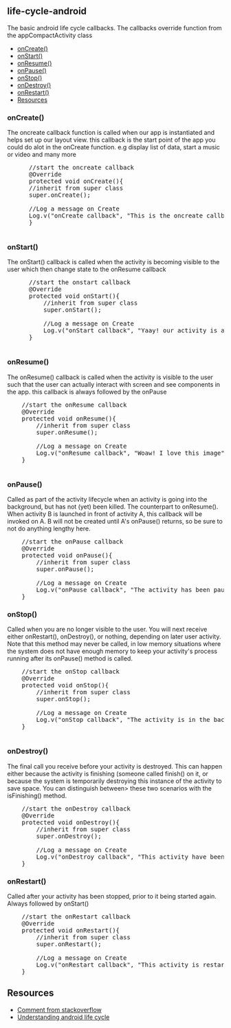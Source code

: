 <h2>life-cycle-android</h2>
<div>
    The basic android life cycle callbacks. The callbacks override function from the appCompactActivity class
</div>
<ul>
  <li><a href="#oncreate">onCreate()</a></li>
  <li><a href="#onstart">onStart()</a></li>
  <li><a href="#onresume">onResume()</a></li>
  <li><a href="#onpause">onPause()</a></li>
  <li><a href="#onstop">onStop()</a></li>
  <li><a href="#ondestroy">onDestroy()</a></li>
  <li><a href="#onrestart">onRestart()</a></li>
  <li><a href="#resources">Resources</a></li>
</ul>

<div id="oncreate">
  <h3>onCreate() </h3>
  <div>
    The oncreate callback function is called when our app is instantiated and helps 
    set up our layout view. this callback is the start point of the app you could do alot in the onCreate function.
    e.g display list of data, start a music or video and many more
  </div>
  
   <pre>
      //start the oncreate callback
      @Override
      protected void onCreate(){
      //inherit from super class 
      super.onCreate();

      //Log a message on Create 
      Log.v("onCreate callback", "This is the oncreate callback wow!");
      }    
   </pre>
  
    
</div>

    
<div id="onstart">
<h3>onStart()</h3>
  
  <div>
     The onStart() callback is called when the activity is becoming visible to the user which then change state to 
    the onResume callback  
  </div>
  
   <pre>
      //start the onstart callback
      @Override
      protected void onStart(){
          //inherit from super class 
          super.onStart();

          //Log a message on Create 
          Log.v("onStart callback", "Yaay! our activity is about to start");
      }  
   </pre>

  
 
</div>

<div id="onresume">
<h3>onResume()</h3>

<div>
    The onResume() callback is called when the activity is visible to the user such that the user can actually interact with screen
    and see components in the app. this callback is always followed by the onPause

</div>

 <pre>
    //start the onResume callback
    @Override
    protected void onResume(){
        //inherit from super class 
        super.onResume();

        //Log a message on Create 
        Log.v("onResume callback", "Woaw! I love this image");
    }      
  </pre>
</div>

<div id="onpause">
<h3>onPause()</h3>

<div>
    Called as part of the activity lifecycle when an activity is going into the background, but has not (yet) been killed.
    The counterpart to onResume(). When activity B is launched in front of activity A, this callback will be invoked on A.
    B will not be created until A's onPause() returns, so be sure to not do anything lengthy here.
</div>

<pre>
    //start the onPause callback
    @Override
    protected void onPause(){
        //inherit from super class 
        super.onPause();

        //Log a message on Create 
        Log.v("onPause callback", "The activity has been paused");
    }
</pre>

</div>

<div id="onstop">

<h3>onStop()</h3>

<div>
    Called when you are no longer visible to the user.
    You will next receive either onRestart(), onDestroy(), or nothing, depending on later user activity.
    Note that this method may never be called, in low memory situations where the system does not have enough memory to keep 
    your activity's process running after its onPause() method is called.
</div>

<pre>
    //start the onStop callback
    @Override
    protected void onStop(){
        //inherit from super class 
        super.onStop();

        //Log a message on Create 
        Log.v("onStop callback", "The activity is in the background");
    }

</pre>


</div>

<div id="ondestroy">
<h3>onDestroy()</h3>
  
<div>
   The final call you receive before your activity is destroyed.
        This can happen either because the activity is finishing (someone called finish() on it, or because the system is temporarily destroying this instance of the activity to save space.
        You can distinguish between> these two scenarios with the isFinishing() method.
</div>

<pre>
    //start the onDestroy callback
    @Override
    protected void onDestroy(){
        //inherit from super class 
        super.onDestroy();

        //Log a message on Create 
        Log.v("onDestroy callback", "This activity have been destroyed");
    }
</pre>
</div>

<div id="onrestart">
<h3>onRestart()</h3>

  <div>
  Called after your activity has been stopped, prior to it being started again. Always followed by onStart()
  </div>
  
  <pre>
    //start the onRestart callback
    @Override
    protected void onRestart(){
        //inherit from super class 
        super.onRestart();

        //Log a message on Create 
        Log.v("onRestart callback", "This activity is restarting");
    }
</pre>

</div>

<div id="resources">
  <h2>Resources</h2>

<ul>
   <li><a href="https://stackoverflow.com/questions/8515936/android-activity-life-cycle-what-are-all-these-methods-for/8516056#8516056">Comment from stackoverflow</a></li>
   <li><a href="https://developer.android.com/guide/components/activities/activity-lifecycle">Understanding android life cycle</a></li>

</ul>



</div>






